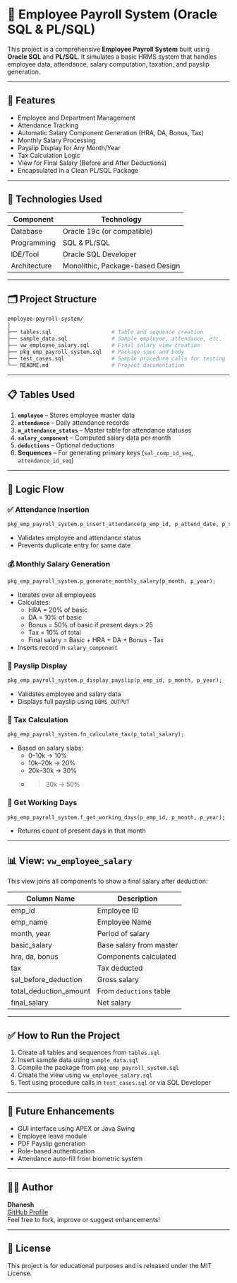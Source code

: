 # 💼 Employee Payroll System (Oracle SQL & PL/SQL)

This project is a comprehensive **Employee Payroll System** built using **Oracle SQL** and **PL/SQL**. It simulates a basic HRMS system that handles employee data, attendance, salary computation, taxation, and payslip generation.

---

## 📌 Features

- Employee and Department Management  
- Attendance Tracking  
- Automatic Salary Component Generation (HRA, DA, Bonus, Tax)  
- Monthly Salary Processing  
- Payslip Display for Any Month/Year  
- Tax Calculation Logic  
- View for Final Salary (Before and After Deductions)  
- Encapsulated in a Clean PL/SQL Package

---

## 🧱 Technologies Used

| Component          | Technology       |
|-------------------|------------------|
| Database           | Oracle 19c (or compatible) |
| Programming        | SQL & PL/SQL     |
| IDE/Tool           | Oracle SQL Developer |
| Architecture       | Monolithic, Package-based Design |

---

## 🗂️ Project Structure

```bash
employee-payroll-system/
│
├── tables.sql                   # Table and sequence creation
├── sample_data.sql              # Sample employee, attendance, etc.
├── vw_employee_salary.sql       # Final salary view creation
├── pkg_emp_payroll_system.sql   # Package spec and body
├── test_cases.sql               # Sample procedure calls for testing
└── README.md                    # Project documentation
```

---

## 📋 Tables Used

1. **`employee`** – Stores employee master data  
2. **`attendance`** – Daily attendance records  
3. **`m_attendance_status`** – Master table for attendance statuses  
4. **`salary_component`** – Computed salary data per month  
5. **`deductions`** – Optional deductions  
6. **Sequences** – For generating primary keys (`sal_comp_id_seq`, `attendance_id_seq`)

---

## 🧠 Logic Flow

### ✅ Attendance Insertion

```sql
pkg_emp_payroll_system.p_insert_attendance(p_emp_id, p_attend_date, p_status);
```

- Validates employee and attendance status
- Prevents duplicate entry for same date

### 💰 Monthly Salary Generation

```sql
pkg_emp_payroll_system.p_generate_monthly_salary(p_month, p_year);
```

- Iterates over all employees
- Calculates:
  - HRA = 20% of basic
  - DA = 10% of basic
  - Bonus = 50% of basic if present days > 25
  - Tax = 10% of total
  - Final salary = Basic + HRA + DA + Bonus - Tax
- Inserts record in `salary_component`

### 📄 Payslip Display

```sql
pkg_emp_payroll_system.p_display_payslip(p_emp_id, p_month, p_year);
```

- Validates employee and salary data
- Displays full payslip using `DBMS_OUTPUT`

### 🧮 Tax Calculation

```sql
pkg_emp_payroll_system.fn_calculate_tax(p_total_salary);
```

- Based on salary slabs:
  - 0–10k → 10%
  - 10k–20k → 20%
  - 20k–30k → 30%
  - >30k → 50%

### 📆 Get Working Days

```sql
pkg_emp_payroll_system.f_get_working_days(p_emp_id, p_month, p_year);
```

- Returns count of present days in that month

---

## 📊 View: `vw_employee_salary`

This view joins all components to show a final salary after deduction:

| Column Name        | Description                  |
|--------------------|------------------------------|
| emp_id             | Employee ID                  |
| emp_name           | Employee Name                |
| month, year        | Period of salary             |
| basic_salary       | Base salary from master      |
| hra, da, bonus     | Components calculated        |
| tax                | Tax deducted                 |
| sal_before_deduction | Gross salary               |
| total_deduction_amount | From `deductions` table |
| final_salary       | Net salary                   |

---

## ✅ How to Run the Project

1. Create all tables and sequences from `tables.sql`
2. Insert sample data using `sample_data.sql`
3. Compile the package from `pkg_emp_payroll_system.sql`
4. Create the view using `vw_employee_salary.sql`
5. Test using procedure calls in `test_cases.sql` or via SQL Developer

---

## 🚀 Future Enhancements

- GUI interface using APEX or Java Swing  
- Employee leave module  
- PDF Payslip generation  
- Role-based authentication  
- Attendance auto-fill from biometric system

---

## 🧑‍💻 Author

**Dhanesh**  
[GitHub Profile](https://github.com/yourusername)  
Feel free to fork, improve or suggest enhancements!

---

## 📝 License

This project is for educational purposes and is released under the MIT License.